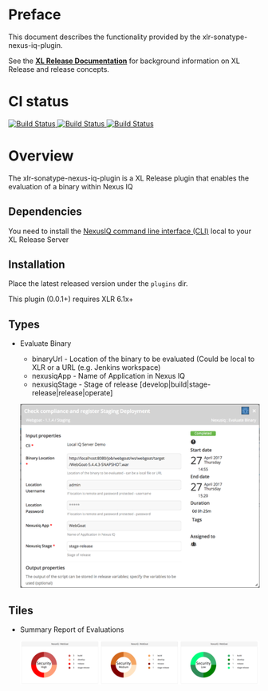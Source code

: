 # Preface #

This document describes the functionality provided by the xlr-sonatype-nexus-iq-plugin.

See the **[XL Release Documentation](https://docs.xebialabs.com/xl-release/index.html)** for background information on XL Release and release concepts.

# CI status #

[![Build Status][xlr-sonatype-nexus-iq-travis-image] ][xlr-sonatype-nexus-iq-travis-url]
[![Build Status][xlr-sonatype-nexus-iq-codacy-image] ][xlr-sonatype-nexus-iq-codacy-url]
[![Build Status][xlr-sonatype-nexus-iq-code-climate-image] ][xlr-sonatype-nexus-iq-code-climate-url]


[xlr-sonatype-nexus-iq-travis-image]: https://travis-ci.org/vanstoner/xlr-sonatype-nexus-iq-plugin.svg?branch=master
[xlr-sonatype-nexus-iq-travis-url]: https://travis-ci.org/vanstoner/xlr-sonatype-nexus-iq-plugin
[xlr-sonatype-nexus-iq-codacy-image]: https://api.codacy.com/project/badge/Grade/b78313b1eb1b4b058dc4512b4d48c26f
[xlr-sonatype-nexus-iq-codacy-url]: https://www.codacy.com/app/rvanstone/xlr-sonatype-nexus-iq-plugin
[xlr-sonatype-nexus-iq-code-climate-image]: https://codeclimate.com/github/vanstoner/xlr-sonatype-nexus-iq-plugin/badges/gpa.svg
[xlr-sonatype-nexus-iq-code-climate-url]: https://codeclimate.com/github/vanstoner/xlr-sonatype-nexus-iq-plugin


# Overview #

The xlr-sonatype-nexus-iq-plugin is a XL Release plugin that enables the evaluation of a binary within Nexus IQ

## Dependencies ##
You need to install the [NexusIQ command line interface (CLI)](https://books.sonatype.com/sonatype-clm-book/html/book/cli.html) local to your XL Release Server

## Installation ##

Place the latest released version under the `plugins` dir.

This plugin (0.0.1+) requires XLR 6.1x+

## Types ##

+ Evaluate Binary

   - binaryUrl - Location of the binary to be evaluated (Could be local to XLR or a URL (e.g. Jenkins workspace)
   - nexusiqApp - Name of Application in Nexus IQ
   - nexusiqStage - Stage of release [develop|build|stage-release|release|operate]

  ![evaluate binary](images/evaluateBinary.png)
   
## Tiles ##

+ Summary Report of Evaluations

  ![evaluation report](images/latestEvaluationReport.png)
